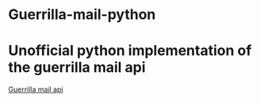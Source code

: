 # Guerrilla-mail-python
# Unofficial python implementation of the guerrilla mail api
[Guerrilla mail api](https://www.guerrillamail.com/GuerrillaMailAPI.html)

